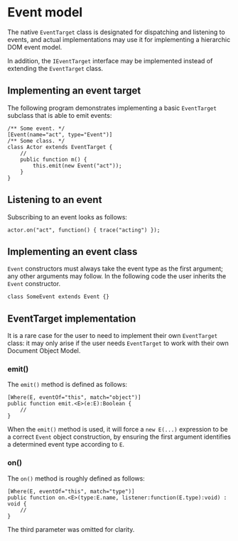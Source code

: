 # Event model

The native `EventTarget` class is designated for dispatching and listening to events, and actual implementations may use it for implementing a hierarchic DOM event model.

In addition, the `IEventTarget` interface may be implemented instead of extending the `EventTarget` class.

## Implementing an event target

The following program demonstrates implementing a basic `EventTarget` subclass that is able to emit events:

```
/** Some event. */
[Event(name="act", type="Event")]
/** Some class. */
class Actor extends EventTarget {
    //
    public function m() {
        this.emit(new Event("act"));
    }
}
```

## Listening to an event

Subscribing to an event looks as follows:

```
actor.on("act", function() { trace("acting") });
```

## Implementing an event class

`Event` constructors must always take the event type as the first argument; any other arguments may follow. In the following code the user inherits the `Event` constructor.

```
class SomeEvent extends Event {}
```

## EventTarget implementation

It is a rare case for the user to need to implement their own `EventTarget` class: it may only arise if the user needs `EventTarget` to work with their own Document Object Model.

### emit()

The `emit()` method is defined as follows:

```
[Where(E, eventOf="this", match="object")]
public function emit.<E>(e:E):Boolean {
    //
}
```

When the `emit()` method is used, it will force a `new E(...)` expression to be a correct `Event` object construction, by ensuring the first argument identifies a determined event type according to `E`.

### on()

The `on()` method is roughly defined as follows:

```
[Where(E, eventOf="this", match="type")]
public function on.<E>(type:E.name, listener:function(E.type):void) : void {
    //
}
```

The third parameter was omitted for clarity.